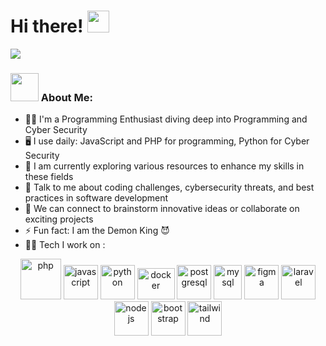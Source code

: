 # Hi there! <img src="https://github.com/TheDudeThatCode/TheDudeThatCode/blob/master/Assets/Hi.gif" width="35" />

![](https://camo.githubusercontent.com/992babdffd8c74a1502de375fbdf7e4d54773242/68747470733a2f2f6d656469612e67697068792e636f6d2f6d656469612f53576f536b4e36447854737a71494b4571762f67697068792e676966)

### <img src="https://github.com/TheDudeThatCode/TheDudeThatCode/blob/master/Assets/Developer.gif" width="45" /> About Me:
- 👨‍💻 I'm a Programming Enthusiast diving deep into Programming and Cyber Security
- 🖥️ I use daily: JavaScript and PHP for programming, Python for Cyber Security
- 📖 I am currently exploring various resources to enhance my skills in these fields
- 💬 Talk to me about coding challenges, cybersecurity threats, and best practices in software development
- 👯 We can connect to brainstorm innovative ideas or collaborate on exciting projects
- ⚡ Fun fact: I am the Demon King 😈
- 🧑‍💻 Tech I work on :

<p align="center">
      <img src="https://www.vectorlogo.zone/logos/php/php-icon.svg" alt="php" width="65" height="65"/>
      <img src="https://www.vectorlogo.zone/logos/javascript/javascript-icon.svg" alt="javascript" width="55" height="55"/>
      <img src="https://www.vectorlogo.zone/logos/python/python-icon.svg" alt="python" width="55" height="55"/>
      <img src="https://www.vectorlogo.zone/logos/docker/docker-icon.svg" alt="docker" width="60" height="50"/>
      <img src="https://www.vectorlogo.zone/logos/postgresql/postgresql-icon.svg" alt="postgresql" width="55" height="55"/>
      <img src="https://www.vectorlogo.zone/logos/mysql/mysql-icon.svg" alt="mysql" width="45" height="55"/>
      <img src="https://www.vectorlogo.zone/logos/figma/figma-icon.svg" alt="figma" width="55" height="55"/>
      <img src="https://www.vectorlogo.zone/logos/laravel/laravel-icon.svg" alt="laravel" width="55" height="55"/>
      <img src="https://www.vectorlogo.zone/logos/nodejs/nodejs-icon.svg" alt="nodejs" width="55" height="55"/>
      <img src="https://www.vectorlogo.zone/logos/bootstrap/bootstrap-icon.svg" alt="bootstrap" width="55" height="55"/>
      <img src="https://www.vectorlogo.zone/logos/tailwindcss/tailwindcss-icon.svg" alt="tailwind" width="55" height="55"/>
</p>


